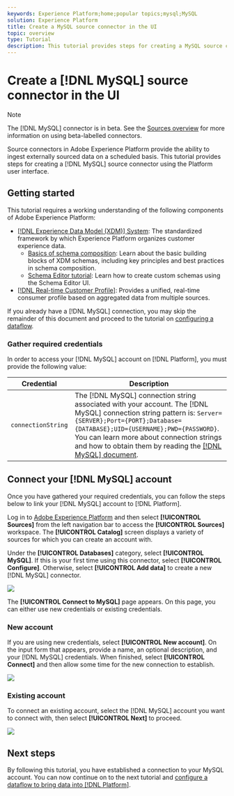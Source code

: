 ```yaml
---
keywords: Experience Platform;home;popular topics;mysql;MySQL
solution: Experience Platform
title: Create a MySQL source connector in the UI
topic: overview
type: Tutorial
description: This tutorial provides steps for creating a MySQL source connector using the Platform user interface.
---
```


# Create a [!DNL MySQL] source connector in the UI

>[!NOTE]
>
> The [!DNL MySQL] connector is in beta. See the [Sources overview](../../../../home.md#terms-and-conditions) for more information on using beta-labelled connectors.

Source connectors in Adobe Experience Platform provide the ability to ingest externally sourced data on a scheduled basis. This tutorial provides steps for creating a [!DNL MySQL] source connector using the Platform user interface.

## Getting started

This tutorial requires a working understanding of the following components of Adobe Experience Platform:

*   [[!DNL Experience Data Model (XDM)] System](../../../../../xdm/home.md): The standardized framework by which Experience Platform organizes customer experience data.
    *   [Basics of schema composition](../../../../../xdm/schema/composition.md): Learn about the basic building blocks of XDM schemas, including key principles and best practices in schema composition.
    *   [Schema Editor tutorial](../../../../../xdm/tutorials/create-schema-ui.md): Learn how to create custom schemas using the Schema Editor UI.
*   [[!DNL Real-time Customer Profile]](../../../../../profile/home.md): Provides a unified, real-time consumer profile based on aggregated data from multiple sources.

If you already have a [!DNL MySQL] connection, you may skip the remainder of this document and proceed to the tutorial on [configuring a dataflow](../../dataflow/databases.md).

### Gather required credentials

In order to access your [!DNL MySQL] account on [!DNL Platform], you must provide the following value:

| Credential | Description |
| ---------- | ----------- |
| `connectionString` | The [!DNL MySQL] connection string associated with your account. The [!DNL MySQL] connection string pattern is: `Server={SERVER};Port={PORT};Database={DATABASE};UID={USERNAME};PWD={PASSWORD}`. You can learn more about connection strings and how to obtain them by reading the [[!DNL MySQL] document](https://dev.mysql.com/doc/connector-net/en/connector-net-connections-string.html). |

## Connect your [!DNL MySQL] account

Once you have gathered your required credentials, you can follow the steps below to link your [!DNL MySQL] account to [!DNL Platform].

Log in to [Adobe Experience Platform](https://platform.adobe.com) and then select **[!UICONTROL Sources]** from the left navigation bar to access the **[!UICONTROL Sources]** workspace. The **[!UICONTROL Catalog]** screen displays a variety of sources for which you can create an account with.

Under the **[!UICONTROL Databases]** category, select **[!UICONTROL MySQL]**. If this is your first time using this connector, select **[!UICONTROL Configure]**. Otherwise, select **[!UICONTROL Add data]** to create a new [!DNL MySQL] connector. 

![](../../../../images/tutorials/create/my-sql/catalog.png)

The **[!UICONTROL Connect to MySQL]** page appears. On this page, you can either use new credentials or existing credentials.

### New account

If you are using new credentials, select **[!UICONTROL New account]**. On the input form that appears, provide a name, an optional description, and your [!DNL MySQL] credentials. When finished, select **[!UICONTROL Connect]** and then allow some time for the new connection to establish.

![](../../../../images/tutorials/create/my-sql/new.png)

### Existing account

To connect an existing account, select the [!DNL MySQL] account you want to connect with, then select **[!UICONTROL Next]** to proceed.

![](../../../../images/tutorials/create/my-sql/existing.png)

## Next steps

By following this tutorial, you have established a connection to your MySQL account. You can now continue on to the next tutorial and [configure a dataflow to bring data into [!DNL Platform]](../../dataflow/databases.md).